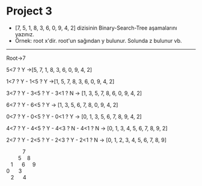 # Project 3
- [7, 5, 1, 8, 3, 6, 0, 9, 4, 2] dizisinin Binary-Search-Tree aşamalarını yazınız.
- Örnek: root x'dir. root'un sağından y bulunur. Solunda z bulunur vb.

<hr>

Root->7

5<7 ? Y ->[5, 7, 1, 8, 3, 6, 0, 9, 4, 2]

1<7 ? Y - 1<5 ? Y ->[1, 5, 7, 8, 3, 6, 0, 9, 4, 2]

3<7 ? Y - 3<5 ? Y - 3<1 ? N -> [1, 3, 5, 7, 8, 6, 0, 9, 4, 2]

6<7 ? Y - 6<5 ? Y -> [1, 3, 5, 6, 7, 8, 0, 9, 4, 2]

0<7 ? Y - 0<5 ? Y - 0<1 ? Y -> [0, 1, 3, 5, 6, 7, 8, 9, 4, 2]

4<7 ? Y - 4<5 ? Y - 4<3 ? N - 4<1 ? N -> [0, 1, 3, 4, 5, 6, 7, 8, 9, 2]

2<7 ? Y - 2<5 ? Y - 2<3 ? Y - 2<1 ? N -> [0, 1, 2, 3, 4, 5, 6, 7, 8, 9]

&nbsp;&nbsp;&nbsp;&nbsp;&nbsp;&nbsp;&nbsp;&nbsp;&nbsp;&nbsp;&nbsp;7\
&nbsp;&nbsp;&nbsp;&nbsp;&nbsp;&nbsp;&nbsp;&nbsp;5&nbsp;&nbsp;&nbsp;&nbsp;8\
&nbsp;&nbsp;&nbsp;1&nbsp;&nbsp;&nbsp;&nbsp;&nbsp;&nbsp;6&nbsp;&nbsp;&nbsp;&nbsp;&nbsp;9\
0&nbsp;&nbsp;&nbsp;&nbsp;&nbsp;&nbsp;3\
&nbsp;&nbsp;&nbsp;2&nbsp;&nbsp;&nbsp;&nbsp;&nbsp;&nbsp;4
